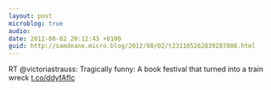 ```yaml
---
layout: post
microblog: true
audio: 
date: 2012-08-02 20:12:43 +0100
guid: http://samdeane.micro.blog/2012/08/02/t231105262839287808.html
---
```

RT @victoriastrauss: Tragically funny: A book festival that turned into a train wreck [t.co/ddyfAfIc](http://t.co/ddyfAfIc)
